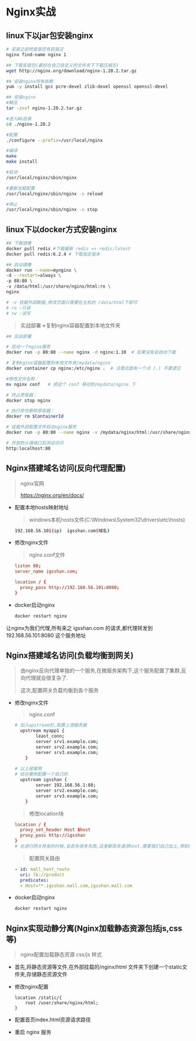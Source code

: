 # Nginx实战

## linux下以jar包安装nginx

```sh
# 安装之前检查是否有安装过
nginx find-name nginx 1
```

```sh
## 下载安装包(最好在自己自定义的文件夹下下载压缩包)
wget http://nginx.org/download/nginx-1.20.2.tar.gz
```

```sh
## 安装nginx所有依赖
yum -y install gcc pcre-devel zlib-devel openssl openssl-devel
```

```sh
## 安装nginx
#解压
tar -zxvf nginx-1.20.2.tar.gz

#进入NG目录
cd ./nginx-1.20.2

#配置
./configure --prefix=/usr/local/nginx

#编译
make
make install
```

```sh
#启动
/usr/local/nginx/sbin/nginx

#重新加载配置
/usr/local/nginx/sbin/nginx -s reload

#停止
/usr/local/nginx/sbin/nginx -s stop

```

## linux下以docker方式安装nginx

```sh
## 下载镜像
docker pull redis #下载最新 redis => redis:latest
docker pull redis:6.2.4 # 下载指定版本
```

```sh
## 启动镜像
docker run --name=mynginx \
-d --restart=always \
-p 88:80 \
-v /data/html:/usr/share/nginx/html:ro \
nginx

# -v 挂载外部数据,修改页面只需要在主机的 /data/html下即可
# ro :只读
# rw :读写
```

> 实战部署->复制nginx容器配置到本地文件夹

```sh
## 实战部署

# 启动一个nginx服务
docker run -p 80:80 --name nginx -d nginx:1.10  # 如果没有会自动下载

# 复制nginx容器配置到本地文件夹/mydata/nginx
docker container cp nginx:/etc/nginx .  # 注意后面有一个点 (.) 不要遗忘

#修改文件名称：
mv nginx conf   # 把这个 conf 移动到/mydata/nginx 下 

# 终止原容器：
docker stop nginx 

# 执行命令删除原容器：
docker rm $ContainerId

# 挂载外部配置文件启动nginx服务
docker run -p 80:80 --name nginx -v /mydata/nginx/html:/usr/share/nginx/html -v /mydata/nginx/logs:/var/log/nginx -v /mydata/nginx/conf:/etc/nginx -d nginx:1.10

# 开放防火墙端口后测试访问
http:localhost:80
```





## Nginx搭建域名访问(反向代理配置)

> nginx官网
>
> https://nginx.org/en/docs/

- 配置本地hosts映射地址

  > windows本机hosts文件(C:\Windows\System32\drivers\etc\hosts)

  ```sh
  192.168.56.101(ip)  igsshan.com(域名)
  ```

- 修改nginx文件

  > nginx.conf文件

  ```conf
  listen 80;
  server_name igsshan.com;
  
  location / {
  	proxy_pass http://192.168.56.101:8080;
  }
  ```

- docker启动nginx

  ```sh
  docker restart nginx
  ```

让nginx为我们代理,所有来之 igsshan.com 的请求,都代理转发到 192.168.56.101:8080 这个服务地址



## Nginx搭建域名访问(负载均衡到网关)

> 由nginx反向代理单独的一个服务,在微服务架构下,这个服务配置了集群,反向代理就会很复杂了.
>
> 这次,配置网关负载均衡到各个服务

- 修改nginx文件

  > nginx.conf

  ```sh
  # 加入upstream栏,配置上游服务器
    upstream myapp1 {
          least_conn;
          server srv1.example.com;
          server srv2.example.com;
          server srv3.example.com;
      }
      
  # 以上是案例
  # 结合案例配置一个自己的
    upstream igsshan {
          server 192.168.56.1:88;
          server srv2.example.com;
          server srv3.example.com;
      }
  ```

  > 修改location块

  ```conf
  location / {
  	proxy_set_header Host $host
  	proxy_pass http://igsshan
  }
  # 在进行网关转发的时候,会丢失很多东西,这里都丢失请求host,需要我们自己加上,带到网关中
  ```

  > 配置网关路由

  ```yml
  - id: mall_host_route
    uri: lb://product
    predicates:
    - Host=**.igsshan.mall.com,igsshan.mall.com
  ```

- docker启动nginx

  ```sh
  docker restart nginx
  ```



## Nginx实现动静分离(Nginx加载静态资源包括js,css等)

> nginx配置加载静态资源 css/js 样式

- 首先,将静态资源等文件,在外部挂载的/nginx/html 文件夹下创建一个static文件夹,存储静态资源文件

- 修改nginx配置

  ```
  location /static/{
      root /user/share/nginx/html;
  }
  ```

- 配置首页index.html资源请求路径

- 重启 nginx 服务

